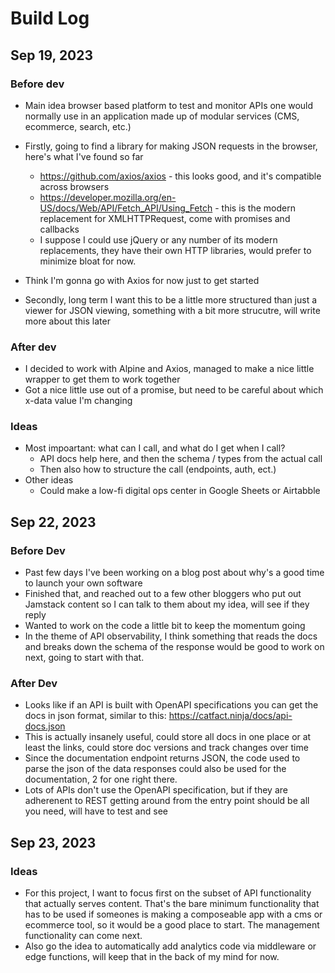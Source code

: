 # Build Log

## Sep 19, 2023

### Before dev

* Main idea browser based platform to test and monitor APIs one would normally use in an application made up of modular services (CMS, ecommerce, search, etc.)

* Firstly, going to find a library for making JSON requests in the browser, here's what I've found so far
  * https://github.com/axios/axios - this looks good, and it's compatible across browsers
  * https://developer.mozilla.org/en-US/docs/Web/API/Fetch_API/Using_Fetch - this is the modern replacement for XMLHTTPRequest, come with promises and callbacks
  * I suppose I could use jQuery or any number of its modern replacements, they have their own HTTP libraries, would prefer to minimize bloat for now.
* Think I'm gonna go with Axios for now just to get started

* Secondly, long term I want this to be a little more structured than just a viewer for JSON viewing, something with a bit more strucutre, will write more about this later

### After dev 

* I decided to work with Alpine and Axios, managed to make a nice little wrapper to get them to work together
* Got a nice little use out of a promise, but need to be careful about which x-data value I'm changing

### Ideas

* Most impoartant: what can I call, and what do I get when I call?
  * API docs help here, and then the schema / types from the actual call
  * Then also how to structure the call (endpoints, auth, ect.)
* Other ideas
  * Could make a low-fi digital ops center in Google Sheets or Airtabble

## Sep 22, 2023

### Before Dev

* Past few days I've been working on a blog post about why's a good time to launch your own software
* Finished that, and reached out to a few other bloggers who put out Jamstack content so I can talk to them about my idea, will see if they reply
* Wanted to work on the code a little bit to keep the momentum going
* In the theme of API observability, I think something that reads the docs and breaks down the schema of the response would be good to work on next, going to start with that.

### After Dev

* Looks like if an API is built with OpenAPI specifications you can get the docs in json format, similar to this: https://catfact.ninja/docs/api-docs.json
* This is actually insanely useful, could store all docs in one place or at least the links, could store doc versions and track changes over time
* Since the documentation endpoint returns JSON, the code used to parse the json of the data responses could also be used for the documentation, 2 for one right there.
* Lots of APIs don't use the OpenAPI specification, but if they are adherenent to REST getting around from the entry point should be all you need, will have to test and see

## Sep 23, 2023

### Ideas

* For this project, I want to focus first on the subset of API functionality that actually serves content. That's the bare minimum functionality that has to be used if someones is making a composeable app with a cms or ecommerce tool, so it would be a good place to start. The management functionality can come next.
* Also go the idea to automatically add analytics code via middleware or edge functions, will keep that in the back of my mind for now. 
